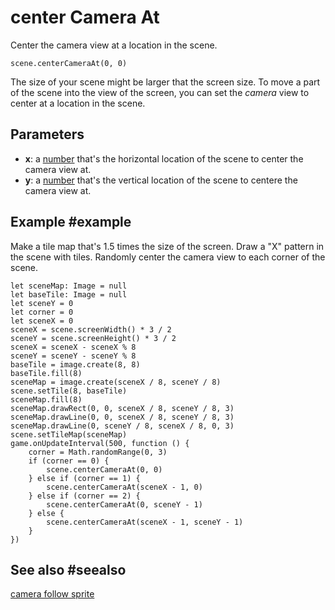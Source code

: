 # center Camera At

Center the camera view at a location in the scene.

```sig
scene.centerCameraAt(0, 0)
```

The size of your scene might be larger that the screen size. To move a part of the scene into the view of the screen, you can set the _camera_ view to center at a location in the scene.

## Parameters

* **x**: a [number](/types/number) that's the horizontal location of the scene to center the camera view at.
* **y**: a [number](/types/number) that's the vertical location of the scene to centere the camera view at.

## Example #example

Make a tile map that's 1.5 times the size of the screen. Draw a "X" pattern in the scene with tiles. Randomly center the camera view to each corner of the scene.

```blocks
let sceneMap: Image = null
let baseTile: Image = null
let sceneY = 0
let corner = 0
let sceneX = 0
sceneX = scene.screenWidth() * 3 / 2
sceneY = scene.screenHeight() * 3 / 2
sceneX = sceneX - sceneX % 8
sceneY = sceneY - sceneY % 8
baseTile = image.create(8, 8)
baseTile.fill(8)
sceneMap = image.create(sceneX / 8, sceneY / 8)
scene.setTile(8, baseTile)
sceneMap.fill(8)
sceneMap.drawRect(0, 0, sceneX / 8, sceneY / 8, 3)
sceneMap.drawLine(0, 0, sceneX / 8, sceneY / 8, 3)
sceneMap.drawLine(0, sceneY / 8, sceneX / 8, 0, 3)
scene.setTileMap(sceneMap)
game.onUpdateInterval(500, function () {
    corner = Math.randomRange(0, 3)
    if (corner == 0) {
        scene.centerCameraAt(0, 0)
    } else if (corner == 1) {
        scene.centerCameraAt(sceneX - 1, 0)
    } else if (corner == 2) {
        scene.centerCameraAt(0, sceneY - 1)
    } else {
        scene.centerCameraAt(sceneX - 1, sceneY - 1)
    }
})
```
## See also #seealso

[camera follow sprite](/reference/scene/camera-follow-sprite)